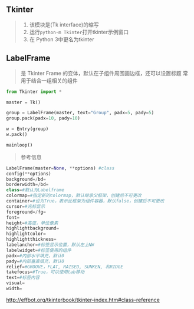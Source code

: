 Tkinter
---
>1. 该模块是(Tk interface)的缩写
>1. 运行`python-m Tkinter`打开tkinter示例窗口
>1. 在 Python 3中更名为tkinter


## LabelFrame 
>是 Tkinter Frame 的变体，默认在子组件周围画边框，还可以设置标题
常用于结合一组相关的组件

```python
from Tkinter import *

master = Tk()

group = LabelFrame(master, text="Group", padx=5, pady=5)
group.pack(padx=10, pady=10)

w = Entry(group)
w.pack()

mainloop()

```
>参考信息
```python
LabelFrame(master=None, **options) #class
config(**options)
background=/bd=
borderwidth=/bd=
class=#默认为Labelframe
colormap=#指定新的colormap，默认继承父框架，创建后不可更改
container=#设为True，表示此框架为组件容器，默认false，创建后不可更改
cursor=#光标显示
foreground=/fg=
font=
height=#高度，单位像素
highlightbackground=
highlightcolor=
highlightthickness=
labelanchor=#标签显示位置，默认左上NW
labelwidget=#标签使用的组件
padx=#内部水平填充，默认0
pady=#内部垂直填充，默认0
relief=#GROOVE，FLAT, RAISED, SUNKEN, 和RIDGE
takefocus=#True，可以使用tab移动
text=#标签内容
visual=
width=

```














http://effbot.org/tkinterbook/tkinter-index.htm#class-reference





